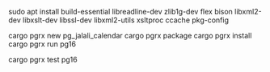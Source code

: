 sudo apt install build-essential libreadline-dev zlib1g-dev flex bison libxml2-dev libxslt-dev libssl-dev libxml2-utils xsltproc ccache pkg-config

cargo pgrx new pg_jalali_calendar
cargo pgrx package
cargo pgrx install
cargo pgrx run pg16

cargo pgrx test pg16


